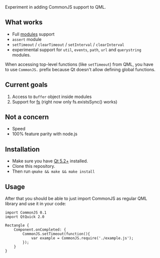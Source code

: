 Experiment in adding CommonJS support to QML.

## What works

* Full [modules](http://nodejs.org/api/modules.html) support
* `assert` module
* `setTimeout` / `clearTimeout` / `setInterval` / `clearInterval`
* experimental support for `util`, `events`, `path`, `url` and `querystring` modules.

When accessing top-level functions (like `setTimeout`) from QML, you have to use `CommonJS.` prefix because Qt doesn't allow defining global functions.

## Current goals

1. Access to `Buffer` object inside modules
2. Support for [fs](http://nodejs.org/api/fs.html) (right now only fs.existsSync() works)

## Not a concern

* Speed
* 100% feature parity with node.js

## Installation

* Make sure you have [Qt 5.2+](http://qt-project.org) installed.
* Clone this repository.
* Then run `qmake && make && make install`

## Usage

After that you should be able to just import CommonJS as regular QML library and use it in your code:

    import CommonJS 0.1
    import QtQuick 2.0
    
    Rectangle {
        Component.onCompleted: {
            CommonJS.setTimeout(function(){
                var example = CommonJS.require('./example.js');
            });
        }
    }
